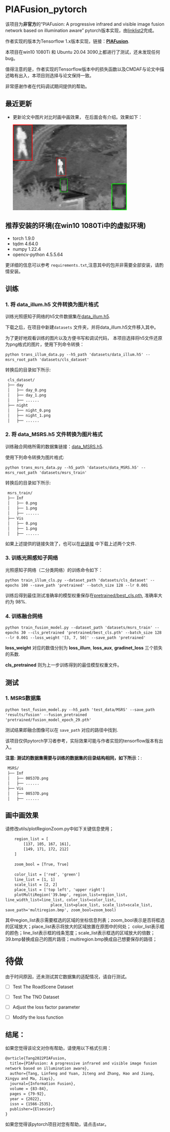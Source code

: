 # PIAFusion_pytorch
该项目为**非官方**的“PIAFusion: A progressive infrared and visible image fusion network based on illumination aware” pytorch版本实现，由[linklist2](https://github.com/linklist2)完成。

作者实现的版本为Tensorflow 1.x版本实现，链接：**[PIAFusion](https://github.com/Linfeng-Tang/PIAFusion)**.

本项目在win10 1080Ti 和 Ubuntu 20.04 3090上都进行了测试，还未发现任何bug。

值得注意的是，作者实现的Tensorflow版本中的损失函数以及CMDAF与论文中描述略有出入，本项目则选择与论文保持一致。

非常感谢作者在代码调试期间提供的帮助。

## 最近更新

 - 更新论文中图片对比时画中画效果， 在后面会有介绍。效果如下：
  
   ![image](utils/multiregion.bmp)

## 推荐安装的环境(在win10 1080Ti中的虚拟环境)

 - torch 1.9.0 
 - tqdm 4.64.0  
 - numpy 1.22.4
 - opencv-python 4.5.5.64

更详细的信息可以参考 ```requirements.txt```,注意其中的包并非需要全部安装，请酌情安装。

## 训练

 ### 1. 将 data_illum.h5 文件转换为图片格式

训练光照感知子网络的h5文件数据集在[data_illum.h5](https://pan.baidu.com/s/19Xbg3bWcMo600zZe7exnVg?pwd=PIAF).

下载之后，在项目中新建```datasets``` 文件夹，并将data_illum.h5文件移入其中。

为了更好地观看训练的图片以及方便书写和调试代码， 本项目选择将h5文件还原为png格式的图片，使用下列命令转换：

```shell
python trans_illum_data.py --h5_path 'datasets/data_illum.h5' --msrs_root_path 'datasets/cls_dataset'
```
转换后的目录如下所示:
```shell
 cls_dataset/
 ├── day
 │   ├── day_0.png
 │   ├── day_1.png
 │   ├── ......
 ├── night
 │   ├── night_0.png
 │   ├── night_1.png
 │   ├── ......
```

 ### 2. 将 data_MSRS.h5 文件转换为图片格式

训练融合网络所需的数据集链接：[data_MSRS.h5](https://pan.baidu.com/s/1cO_wn2DOpiKLjHPaM1xZYQ?pwd=PIAF).

使用下列命令转换为图片格式:
```shell
python trans_msrs_data.py --h5_path 'datasets/data_MSRS.h5' --msrs_root_path 'datasets/msrs_train'
```

转换后的目录如下所示:
```shell
 msrs_train/
 ├── Inf
 │   ├── 0.png
 │   ├── 1.png
 │   ├── ......
 ├── Vis
 │   ├── 0.png
 │   ├── 1.png
 │   ├── ......
```

如果上述提供的链接失效了，也可以在[此链接](https://pan.baidu.com/s/18XjhLlzr_t9Y1sDYudJHww?pwd=u1tt) 中下载上述两个文件.


### 3. 训练光照感知子网络

光照感知子网络（二分类网络）的训练命令如下：
```shell
python train_illum_cls.py --dataset_path 'datasets/cls_dataset' --epochs 100 --save_path 'pretrained' --batch_size 128 --lr 0.001
```
训练后得到最佳测试准确率的模型权重保存在[pretrained/best_cls.pth](https://github.com/linklist2/PIAFusion_pytorch/blob/master/pretrained/best_cls.pth), 准确率大约为 98%.

### 4. 训练融合网络
```shell
python train_fusion_model.py --dataset_path 'datasets/msrs_train' --epochs 30 --cls_pretrained 'pretrained/best_cls.pth' --batch_size 128 --lr 0.001 --loss_weight '[3, 7, 50]' --save_path 'pretrained'
```
**loss_weight** 对应的数值分别为 **loss_illum**, **loss_aux**, **gradinet_loss** 三个损失的系数.

**cls_pretrained** 则为上一步训练得到的最佳模型权重文件。


## 测试
### 1. MSRS数据集
```shell
python test_fusion_model.py --h5_path 'test_data/MSRS' --save_path 'results/fusion' --fusion_pretrained 'pretrained/fusion_model_epoch_29.pth'
```

测试结果即融合图像可以在 ```save_path``` 对应的路径中找到.

该项目仅供pytorch学习者参考，实际效果可能与作者实现的tensorflow版本有出入。

**注意: 测试的数据集需要与训练的数据集的目录结构相同，如下所示：**:

```shell
 MSRS/
 ├── Inf
 │   ├── 00537D.png
 │   ├── ......
 ├── Vis
 │   ├── 00537D.png
 │   ├── ......
```

## 画中画效果

请修改utils/plotRegionZoom.py中如下关键信息使用；
```shell
    region_list = [
        [137, 105, 167, 161],
        [149, 171, 172, 212]
    ]

    zoom_bool = [True, True]

    color_list = ['red', 'green']
    line_list = [1, 1]
    scale_list = [2, 2]
    place_list = ['top left', 'upper right']
    plotMultiRegion('39.bmp', region_list=region_list, line_width_list=line_list, color_list=color_list,
                    place_list=place_list, scale_list=scale_list, save_path='multiregion.bmp', zoom_bool=zoom_bool)
```

其中region_list表示需要框选的区域的坐标信息列表；zoom_bool表示是否将框选的区域放大；place_list表示将放大的区域放置在原图中的何处；
color_list表示框的颜色；line_list表示框的线条宽度；scale_list表示框选的区域放大的倍数；39.bmp替换成自己的图片路径；multiregion.bmp换成自己想要保存的路径；

# 待做

由于时间原因，还未测试其它数据集的适配情况，请自行测试。

 - [ ] Test The RoadScene Dataset
 - [ ] Test The TNO Dataset  
 - [ ] Adjust the loss factor parameter
 - [ ] Modify the loss function


## 结尾：

如果您觉得该论文对你有帮助，请使用以下格式引用：
```
@article{Tang2022PIAFusion,
  title={PIAFusion: A progressive infrared and visible image fusion network based on illumination aware},
  author={Tang, Linfeng and Yuan, Jiteng and Zhang, Hao and Jiang, Xingyu and Ma, Jiayi},
  journal={Information Fusion},
  volume = {83-84},
  pages = {79-92},
  year = {2022},
  issn = {1566-2535},
  publisher={Elsevier}
}
```

如果您觉得该pytorch项目对您有帮助，请点击star。
